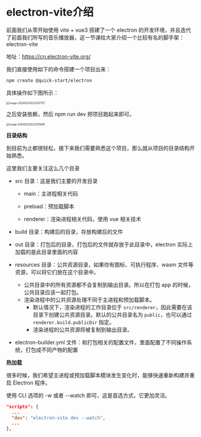# electron-vite介绍

前面我们从零开始使用 vite + vue3 搭建了一个 electron 的开发环境，并且迭代了前面我们所写的音乐播放器，这一节课给大家介绍一个比较有名的脚手架：electron-vite

地址：https://cn.electron-vite.org/

我们直接使用如下的命令搭建一个项目出来：

```bash
npm create @quick-start/electron
```

具体操作如下图所示：

<img src="https://xiejie-typora.oss-cn-chengdu.aliyuncs.com/2024-02-20-142033.png" alt="image-20240220222032757" style="zoom:50%;" />

之后安装依赖，然后 npm run dev 把项目跑起来即可。

<img src="https://xiejie-typora.oss-cn-chengdu.aliyuncs.com/2024-02-20-142251.png" alt="image-20240220222251646" style="zoom:50%;" />

**目录结构**

到目前为止都很轻松，接下来我们需要熟悉这个项目，那么就从项目的目录结构开始熟悉。

这里我们主要关注这么几个目录

- src 目录：这是我们主要的开发目录

  - main：主进程相关代码

  - preload：预加载脚本

  - renderer：渲染进程相关代码，使用 vue 相关技术

- build 目录：构建后的目录，存放构建后的文件
- out 目录：打包后的目录，打包后的文件就存放于此目录中，electron 实际上加载的是此目录里面的内容
- resources 目录：公共资源目录，如果你有图标、可执行程序、wasm 文件等资源，可以将它们放在这个目录中。
  - 公共目录中的所有资源都不会复制到输出目录。所以在打包 app 的时候，公共目录应该一起打包。
  - 渲染进程中的公共资源处理不同于主进程和预加载脚本。
    - 默认情况下，渲染进程的工作目录位于 `src/renderer`，因此需要在该目录下创建公共资源目录。默认的公共目录名为 `public`，也可以通过 `renderer.build.publicDir` 指定。
    - 渲染进程的公共资源将被复制到输出目录。

- electron-builder.yml 文件：和打包相关的配置文件，里面配置了不同操作系统，打包成不同产物的配置



**热加载**

很多时候，我们希望主进程或预加载脚本模块发生变化时，能够快速重新构建并重启 Electron 程序。

使用 CLI 选项的 -w 或者 --watch 即可，这是首选方式，它更加灵活。

```json
"scripts": {
  ...
  "dev": "electron-vite dev --watch",
  ...
},
```




